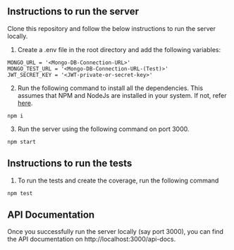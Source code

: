 
## Instructions to run the server
Clone this repository and follow the below instructions to run the server locally.

1. Create a .env file in the root directory and add the following variables:

```
MONGO_URL = '<Mongo-DB-Connection-URL>'
MONGO_TEST_URL = '<Mongo-DB-Connection-URL-(Test)>'
JWT_SECRET_KEY = '<JWT-private-or-secret-key>'
```

2. Run the following command to install all the dependencies. This assumes that NPM and NodeJs are installed in your system. If not, refer [here](https://nodejs.org/en/learn/getting-started/how-to-install-nodejs).

```
npm i
```

3. Run the server using the following command on port 3000.

```
npm start
```



## Instructions to run the tests

1. To run the tests and create the coverage, run the following command

```
npm test
```



## API Documentation

Once you successfully run the server locally (say port 3000), you can find the API documentation on http://localhost:3000/api-docs.

